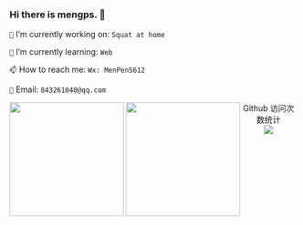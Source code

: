 <!--
**mengps/mengps** is a ✨ _special_ ✨ repository because its `README.md` (this file) appears on your GitHub profile.

- 🔭 I’m currently working on ...
- 🌱 I’m currently learning ...
- 👯 I’m looking to collaborate on ...
- 🤔 I’m looking for help with ...
- 💬 Ask me about ...
- 📫 How to reach me: ...
- 😄 Pronouns: ...
- ⚡ Fun fact: `no monney`
-->

### Hi there is mengps. 👋

`🔭` I’m currently working on: `Squat at home`

`🌱` I’m currently learning: `Web`

`📫` How to reach me: `Wx: MenPenS612`

`📮` Email: `843261040@qq.com`

<!-- Total -->
<span style="float: left;">
   <img height="200" src="https://github-readme-stats.vercel.app/api/top-langs/?username=mengps&layout=compact&theme=nightowl" />
   <img height="200" src="https://github-readme-stats.vercel.app/api?username=mengps&count_private=true&show_icons=true&theme=nightowl" />
</span>

<p align="center"> 
  Github 访问次数统计<br>
  <img src="https://profile-counter.glitch.me/mengps/count.svg" /
</p>
